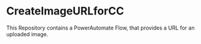 # CreateImageURLforCC
This Repository contains a PowerAutomate Flow, that provides a URL for an uploaded image.
